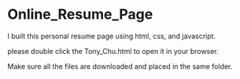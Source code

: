 # Online_Resume_Page

I built this personal resume page using html, css, and javascript.

please double click the Tony_Chu.html to open it in your browser.

Make sure all the files are downloaded and placed in the same folder.
